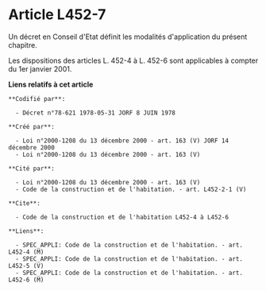 # Article L452-7

Un décret en Conseil d'Etat définit les modalités d'application du présent chapitre.

Les dispositions des articles L. 452-4 à L. 452-6 sont applicables à compter du 1er janvier 2001.

**Liens relatifs à cet article**

	**Codifié par**:

	  - Décret n°78-621 1978-05-31 JORF 8 JUIN 1978

	**Créé par**:

	  - Loi n°2000-1208 du 13 décembre 2000 - art. 163 (V) JORF 14 décembre 2000
	  - Loi n°2000-1208 du 13 décembre 2000 - art. 163 (V)

	**Cité par**:

	  - Loi n°2000-1208 du 13 décembre 2000 - art. 163 (V)
	  - Code de la construction et de l'habitation. - art. L452-2-1 (V)

	**Cite**:

	  - Code de la construction et de l'habitation L452-4 à L452-6

	**Liens**:

	  - SPEC_APPLI: Code de la construction et de l'habitation. - art. L452-4 (M)
	  - SPEC_APPLI: Code de la construction et de l'habitation. - art. L452-5 (V)
	  - SPEC_APPLI: Code de la construction et de l'habitation. - art. L452-6 (M)
